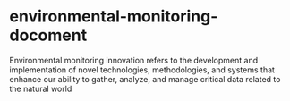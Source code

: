 # environmental-monitoring-docoment
Environmental monitoring innovation refers to the development and implementation of novel technologies, methodologies, and systems that enhance our ability to gather, analyze, and manage critical data related to the natural world
